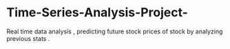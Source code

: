 # Time-Series-Analysis-Project-
Real time data analysis , predicting future stock prices of stock by analyzing previous stats .
